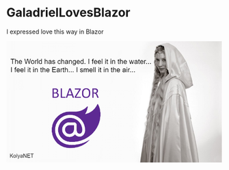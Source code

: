 # GaladrielLovesBlazor

I expressed love this way in Blazor

![Galadriel loves Blazor](https://github.com/KolyaNET/GaladrielLovesBlazor/blob/main/GaladrielLoveBlazor.en.png?raw=true)
